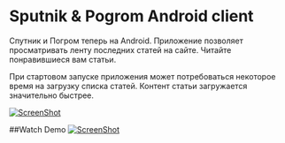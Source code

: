 Sputnik & Pogrom Android client
=============

Спутник и Погром теперь на Android. Приложение позволяет просматривать ленту последних статей на сайте. Читайте понравившиеся вам статьи.

При стартовом запуске приложения может потребоваться некоторое время на загрузку списка статей. Контент статьи загружается значительно быстрее.

[![ScreenShot](http://i.imgur.com/c6V93y3.png?1)](https://play.google.com/store/apps/details?id=com.sputnikpogrom)

##Watch Demo
[![ScreenShot](http://i.imgur.com/R2Cbz1s.png?2)](https://www.youtube.com/watch?v=l6Pkbh25JIU)
